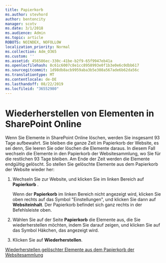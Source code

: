 ```yaml
---
title: Papierkorb
ms.author: stevhord
author: bentoncity
manager: scotv
ms.date: 3/1/2018
ms.audience: Admin
ms.topic: article
ROBOTS: NOINDEX, NOFOLLOW
localization_priority: Normal
ms.collection: Adm_O365
ms.custom: ''
ms.assetid: 456586ec-330c-41be-b2f9-65f9947eb41a
ms.openlocfilehash: 8c61c6007c8e1cc8958993e0f1b3e0e6c0dbb617
ms.sourcegitcommit: 1d98db8acb9959aba3b5e308a567ade6b62da56c
ms.translationtype: MT
ms.contentlocale: de-DE
ms.lasthandoff: 08/22/2019
ms.locfileid: "36552980"
---
```

# <a name="restore-items-in-sharepoint-online"></a>Wiederherstellen von Elementen in SharePoint Online

Wenn Sie Elemente in SharePoint Online löschen, werden Sie insgesamt 93 Tage aufbewahrt. Sie bleiben die ganze Zeit im Papierkorb der Website, es sei denn, Sie leeren Sie oder löschen die Elemente daraus. In diesem Fall wechseln die Elemente in den Papierkorb der Websitesammlung, wo Sie für die restlichen 93 Tage bleiben. Am Ende der Zeit werden die Elemente endgültig gelöscht. So stellen Sie gelöschte Elemente aus dem Papierkorb der Website wieder her:
  
1. Wechseln Sie zur Website, und klicken Sie im linken Bereich auf **Papierkorb** . 
    
    Wenn der **Papierkorb** im linken Bereich nicht angezeigt wird, klicken Sie oben rechts auf das Symbol "Einstellungen", und klicken Sie dann auf **Websiteinhalt**. Der Papierkorb befindet sich ganz rechts in der Befehlsleiste oben.
    
2. Wählen Sie auf der Seite **Papierkorb** die Elemente aus, die Sie wiederherstellen möchten, indem Sie darauf zeigen, und klicken Sie auf das Symbol Häkchen, das angezeigt wird. 
    
3. Klicken Sie auf **Wiederherstellen**.
    
[Wiederherstellen gelöschter Elemente aus dem Papierkorb der Websitesammlung](https://go.microsoft.com/fwlink/?linkid=866439)
  

